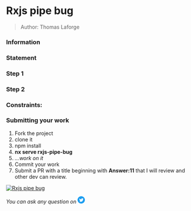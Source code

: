 <h1>Rxjs pipe bug</h1>

> Author: Thomas Laforge

<!-- TODO: add Information/Statement/Rules/Constraint/Steps -->

### Information

### Statement

### Step 1

### Step 2

### Constraints:

### Submitting your work

1. Fork the project
2. clone it
3. npm install
4. **nx serve rxjs-pipe-bug**
5. _...work on it_
6. Commit your work
7. Submit a PR with a title beginning with **Answer:11** that I will review and other dev can review.

<!-- TODO: add challenge number and project Name -->

<a href="https://github.com/tomalaforge/angular-challenges/pulls?q=label%3A11+label%3Aanswer"><img src="https://img.shields.io/badge/-Solutions-green" alt="Rxjs pipe bug"/></a>

<!-- TODO: uncomment when done late -->
<!-- <a href='https://github.com/tomalaforge/angular-challenges/pulls?q=label%3A11+label%3A"answer+author"'><img src="https://img.shields.io/badge/-Author solution-important" alt="{Project name} solution author"/></a>
<a href="{Blog post url}" target="_blank" rel="noopener noreferrer"><img src="https://img.shields.io/badge/-Blog post explanation-blue" alt="{Project name} blog article"/></a> -->

_You can ask any question on_ <a href="https://twitter.com/laforge_toma" target="_blank" rel="noopener noreferrer"><img src="./../../logo/twitter.svg" height=20px alt="twitter"/></a>
